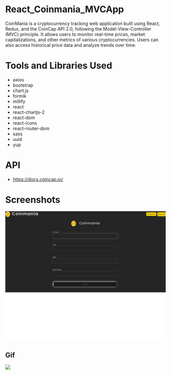 # React_Coinmania_MVCApp

CoinMania is a cryptocurrency tracking web application built using React, Redux, and the CoinCap API 2.0, following the Model-View-Controller (MVC) principle. It allows users to monitor real-time prices, market capitalizations, and other metrics of various cryptocurrencies. Users can also access historical price data and analyze trends over time.

# Tools and Libraries Used

- axios
- bootstrap
- chart.js
- formik
- millify
- react
- react-chartjs-2
- react-dom
- react-icons
- react-router-dom
- sass
- uuid
- yup

# API

- https://docs.coincap.io/

# Screenshots

![](1.jpg)

## Gif

![](React_Coinmania_MVCApp)
